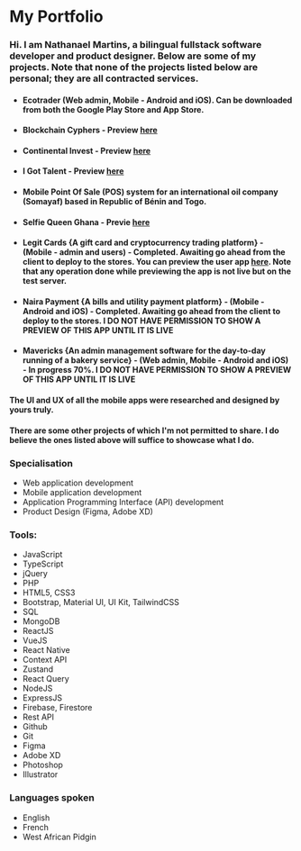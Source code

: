 # My Portfolio

### Hi. I am Nathanael Martins, a bilingual fullstack software developer and product designer. Below are some of my projects. Note that none of the projects listed below are personal; they are all contracted services. 

- #### Ecotrader (Web admin, Mobile - Android and iOS). Can be downloaded from both the Google Play Store and App Store.
- #### Blockchain Cyphers - Preview [here](https://blockchaincyphers.co)
- #### Continental Invest - Preview [here](https://continentalinvest.co)
- #### I Got Talent - Preview [here](https://igottalent.co)
- #### Mobile Point Of Sale (POS) system for an international oil company (Somayaf) based in Republic of Bénin and Togo.
- #### Selfie Queen Ghana - Previe [here](https://selfiequeengh.com)
- #### Legit Cards {A gift card and cryptocurrency trading platform} - (Mobile - admin and users) - Completed. Awaiting go ahead from the client to deploy to the stores. You can preview the user app [here](https://appetize.io/app/p6nirjl5sihhuylmslcx4esvuq?device=pixel4&osVersion=11.0&scale=100&deviceColor=black). Note that any operation done while previewing the app is not live but on the test server.
- #### Naira Payment {A bills and utility payment platform} - (Mobile - Android and iOS) - Completed. Awaiting go ahead from the client to deploy to the stores. **I DO NOT HAVE PERMISSION TO SHOW A PREVIEW OF THIS APP UNTIL IT IS LIVE**
- #### Mavericks {An admin management software for the day-to-day running of a bakery service} - (Web admin, Mobile - Android and iOS) - In progress 70%. **I DO NOT HAVE PERMISSION TO SHOW A PREVIEW OF THIS APP UNTIL IT IS LIVE**

#### The UI and UX of all the mobile apps were researched and designed by yours truly.

#### There are some other projects of which I'm not permitted to share. I do believe the ones listed above will suffice to showcase what I do.

### Specialisation
- Web application development
- Mobile application development
- Application Programming Interface (API) development
- Product Design (Figma, Adobe XD)

### Tools: 
- JavaScript
- TypeScript
- jQuery
- PHP
- HTML5, CSS3
- Bootstrap, Material UI, UI Kit, TailwindCSS
- SQL
- MongoDB
- ReactJS
- VueJS
- React Native
- Context API
- Zustand
- React Query
- NodeJS
- ExpressJS
- Firebase, Firestore
- Rest API
- Github
- Git
- Figma
- Adobe XD
- Photoshop
- Illustrator

### Languages spoken
- English
- French
- West African Pidgin
